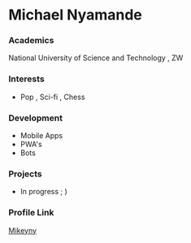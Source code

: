 # Michael Nyamande

### Academics

National University of Science and Technology , ZW

### Interests

- Pop , Sci-fi , Chess

### Development

- Mobile Apps
- PWA's
- Bots

### Projects

- In progress ; )

### Profile Link

[Mikeyny](https://github.com/mikeyny)
